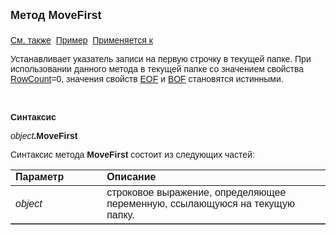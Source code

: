 ﻿<html>
<head>
<title>Текущий вид просмотра\MoveFirst</title>
</head>

<body>

<p><strong><font size="4" face="Arial">Метод MoveFirst<br>
<br>
</font></strong><font face="Arial"><a href="../Frmpttel.html">См. также</a>&nbsp;
<u>Пример</u>&nbsp; <a href="../Frmpttel.html">Применяется к</a></font></p>

<p><font face="Arial">Устанавливает указатель записи на первую строчку 
в текущей папке. При использовании данного метода в текущей папке со значением 
свойства <a href="RowCount.html">RowCount</a>=0, значения свойств <a href="EOF.html">
EOF</a> и <a href="BOF.html">BOF</a>
становятся истинными.</font></p>

<p class="label">&nbsp;</p>

<p class="label"><font face="Arial"><b>Синтаксис</b></font></p>

<p><font face="Arial"><em>object</em><strong>.MoveFirst</strong></font></p>

<p><font face="Arial">Синтаксис метода <strong>MoveFirst</strong>
состоит из следующих частей:</font></p>

<table border="1" cellPadding="5" cols="2" frame="below" rules="rows">
<TBODY>
  <tr vAlign="top">
    <td class="label" width="29%"><font face="Arial"><b>Параметр</b></font></td>
    <td class="label" width="71%"><font face="Arial"><strong>Описание</strong></font></td>
  </tr>
  <tr>
    <td width="29%"><font face="Arial"><em>object</em></font></td>
    <td width="71%"><font face="Arial">строковое выражение, 
	определяющее переменную, ссылающуюся на текущую папку.</font></td>
  </tr>
</TBODY>
</table>

<p class="label">&nbsp;</p>
</body>
</html>
